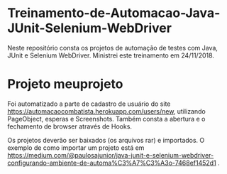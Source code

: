 # Treinamento-de-Automacao-Java-JUnit-Selenium-WebDriver

Neste repositório consta os projetos de automação de testes com Java, JUnit e Selenium WebDriver. Ministrei este treinamento em 24/11/2018.

# Projeto meuprojeto
Foi automatizado a parte de cadastro de usuário do site https://automacaocombatista.herokuapp.com/users/new, utilizando PageObject, esperas e Screenshots.
Também consta a abertura e o fechamento de browser através de Hooks. 

Os projetos deverão ser baixados (os arquivos rar) e importados. O exemplo de como importar um projeto está em https://medium.com/@paulosajunior/java-junit-e-selenium-webdriver-configurando-ambiente-de-automa%C3%A7%C3%A3o-7468ef1452d1 . 


